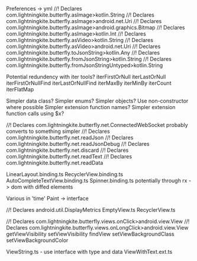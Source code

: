 Preferences -> yml
//! Declares com.lightningkite.butterfly.asImage>kotlin.String
//! Declares com.lightningkite.butterfly.asImage>android.net.Uri
//! Declares com.lightningkite.butterfly.asImage>android.graphics.Bitmap
//! Declares com.lightningkite.butterfly.asImage>kotlin.Int
//! Declares com.lightningkite.butterfly.asVideo>kotlin.String
//! Declares com.lightningkite.butterfly.asVideo>android.net.Uri
//! Declares com.lightningkite.butterfly.toJsonString>kotlin.Any
//! Declares com.lightningkite.butterfly.fromJsonString>kotlin.String
//! Declares com.lightningkite.butterfly.fromJsonStringUntyped>kotlin.String

Potential redundency with iter tools?
iterFirstOrNull
iterLastOrNull
iterFirstOrNullFind
iterLastOrNullFind
iterMaxBy
iterMinBy
iterCount
iterFlatMap

Simpler data class?
Simpler enums?
Simpler objects?
Use non-constructor where possible
Simpler extension function names?
Simpler extension function calls using $x?



//! Declares com.lightningkite.butterfly.net.ConnectedWebSocket
probably converts to something simpler
//! Declares com.lightningkite.butterfly.net.readJson
//! Declares com.lightningkite.butterfly.net.readJsonDebug
//! Declares com.lightningkite.butterfly.net.discard
//! Declares com.lightningkite.butterfly.net.readText
//! Declares com.lightningkite.butterfly.net.readData

LinearLayout.binding.ts
RecyclerView.binding.ts
AutoCompleteTextView.binding.ts
Spinner.binding.ts
potentially through rx -> dom with diffed elements

Various in 'time'
Paint -> interface

//! Declares android.util.DisplayMetrics
EmptyView.ts
RecyclerView.ts

//! Declares com.lightningkite.butterfly.views.onClick>android.view.View
//! Declares com.lightningkite.butterfly.views.onLongClick>android.view.View
getViewVisibility
setViewVisibility
findView
setViewBackgroundClass
setViewBackgroundColor

ViewString.ts - use interface with type and data
ViewWithText.ext.ts